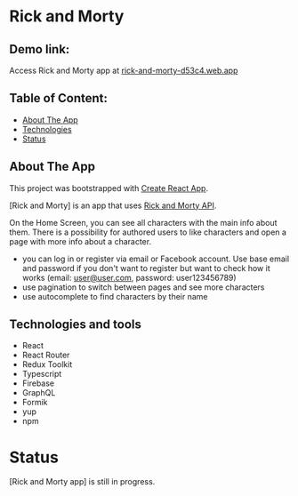 # Rick and Morty

## Demo link:
Access Rick and Morty app at [rick-and-morty-d53c4.web.app](https://rick-and-morty-d53c4.web.app/)

## Table of Content:
- [About The App](#about-the-app)
- [Technologies](#technologies)
- [Status](#status)

## About The App

This project was bootstrapped with [Create React App](https://github.com/facebook/create-react-app).

[Rick and Morty] is an app that uses [Rick and Morty API](https://rickandmortyapi.com/). 

On the Home Screen, you can see all characters with the main info about them. There is a possibility for authored users to like characters and open a page with more info about a character.

- you can log in or register via email or Facebook account. Use base email and password if you don't want to register but want to check how it works (email: user@user.com, password: user123456789) 
- use pagination to switch between pages and see more characters
- use autocomplete to find characters by their name

## Technologies and tools

- React
- React Router
- Redux Toolkit
- Typescript
- Firebase
- GraphQL
- Formik
- yup
- npm

# Status
[Rick and Morty app] is still in progress.





